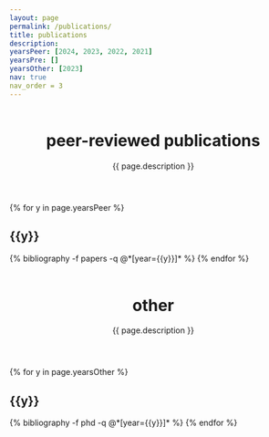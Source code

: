```yaml
---
layout: page
permalink: /publications/
title: publications
description:
yearsPeer: [2024, 2023, 2022, 2021]
yearsPre: []
yearsOther: [2023]
nav: true
nav_order = 3
---
```

<!-- _pages/publications.md -->

<div class="publications">
  <header class="post-header" style="margin-top:1.5cm;">
    <h1 class="post-title">peer-reviewed publications</h1>
    <p class="post-description">{{ page.description }}</p>
  </header>
</div>

  <article>
  <div class="publications">
    {% for y in page.yearsPeer %}
  <h2 class="year">{{y}}</h2>
  {% bibliography -f papers -q @*[year={{y}}]* %}
{% endfor %}
</div>
  </article>

  
  
<div class="publications">
  <header class="post-header" style="margin-top:1.5cm;">
    <h1 class="post-title">other</h1>
    <p class="post-description">{{ page.description }}</p>
  </header>
</div>

  <article>
  <div class="publications">
    {% for y in page.yearsOther %}
  <h2 class="year">{{y}}</h2>
  {% bibliography -f phd -q @*[year={{y}}]* %}
{% endfor %}
</div>
  </article>
  
